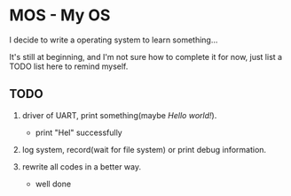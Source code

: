 # MOS - My OS

I decide to write a operating system to learn something...

It's still at beginning, and I'm not sure how to complete it for now,
just list a TODO list here to remind myself.

## TODO

1. driver of UART, print something(maybe _Hello world!_).
	- print "Hel" successfully

2. log system, record(wait for file system) or print debug information.

3. rewrite all codes in a better way.
	- well done
